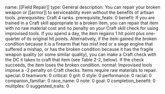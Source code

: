 name: [[Field Repair]]
type: General
description: You can repair your broken weapon or [[armor]] to serviceability even without the benefits of artisan tools.
prerequisites: Craft 4 ranks.
prerequisite_feats: 0
benefit: If you are trained in a Craft skill appropriate to a broken item, you can repair that item with no raw material cost and no penalty on your Craft skill check for using improvised tools. If you spend a day, the item regains 1 hit point plus one-quarter of its original hit points. Alternatively, if the item gained the broken condition because it is a firearm that has misf ired or a siege engine that suffered a mishap, or has the broken condition because it has the fragile weapon quality (or some similar quality), you can make a Craft check with the DC it takes to craft that item (see Table 2-2, below). If the check succeeds, the item loses the broken condition.
normal: Improvised tools impose a -2 penalty on Craft checks. Items require raw materials to repair.
special: 0
teamwork: 0
critical: 0
grit: 0
style: 0
performance: 0
racial: 0
companion_familiar: 0
race_name: 0
note: 0
goal: 0
completion_benefit: 0
multiples: 0
suggested_traits: 0
